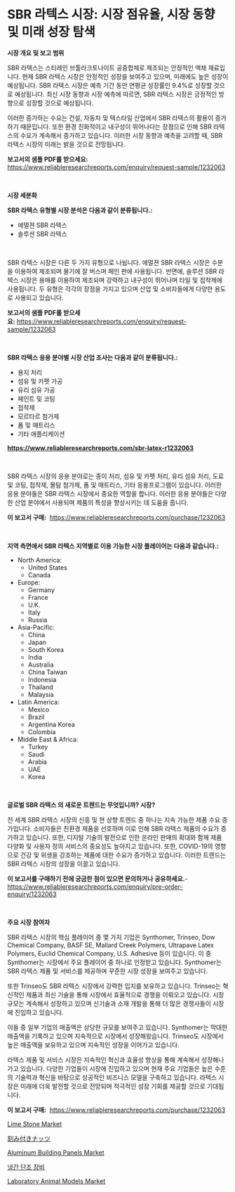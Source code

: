 <p><h1>SBR 라텍스 시장: 시장 점유율, 시장 동향 및 미래 성장 탐색</h1></p><p><strong>시장 개요 및 보고 범위</strong></p>
<p><p>SBR 라텍스는 스티레인 브툴라크토나이트 공중합체로 제조되는 안정적인 액체 재료입니다. 현재 SBR 라텍스 시장은 안정적인 성장을 보여주고 있으며, 미래에도 높은 성장이 예상됩니다. SBR 라텍스 시장은 예측 기간 동안 연평균 성장률인 9.4%로 성장할 것으로 예상됩니다. 최신 시장 동향과 시장 예측에 따르면, SBR 라텍스 시장은 긍정적인 방향으로 성장할 것으로 예상됩니다.</p><p>이러한 증가하는 수요는 건설, 자동차 및 텍스타일 산업에서 SBR 라텍스의 활용이 증가하기 때문입니다. 또한 환경 친화적이고 내구성이 뛰어나다는 장점으로 인해 SBR 라텍스의 수요가 계속해서 증가하고 있습니다. 이러한 시장 동향과 예측을 고려할 때, SBR 라텍스 시장의 미래는 밝을 것으로 전망됩니다.</p></p>
<p><strong>보고서의 샘플 PDF를 받으세요:</strong> <a href="https://www.reliableresearchreports.com/enquiry/request-sample/1232063">https://www.reliableresearchreports.com/enquiry/request-sample/1232063</a></p>
<p>&nbsp;</p>
<p><strong>시장 세분화</strong></p>
<p><strong>SBR 라텍스 유형별 시장 분석은 다음과 같이 분류됩니다.:</strong></p>
<p><ul><li>에멀젼 SBR 라텍스</li><li>솔루션 SBR 라텍스</li></ul></p>
<p>&nbsp;</p>
<p><p>SBR 라텍스 시장은 다른 두 가지 유형으로 나뉩니다. 에멀젼 SBR 라텍스 시장은 수분을 이용하여 제조되며 물기에 잘 버스며 페인 판에 사용됩니다. 반면에, 솔루션 SBR 라텍스 시장은 용매를 이용하여 제조되며 강력하고 내구성이 뛰어나며 타일 및 접착제에 사용됩니다. 두 유형은 각각의 장점을 가지고 있으며 산업 및 소비자들에게 다양한 용도로 사용되고 있습니다.</p></p>
<p><strong>보고서의 샘플 PDF를 받으세요:</strong>&nbsp;<a href="https://www.reliableresearchreports.com/enquiry/request-sample/1232063">https://www.reliableresearchreports.com/enquiry/request-sample/1232063</a></p>
<p>&nbsp;</p>
<p><strong> SBR 라텍스 응용 분야별 시장 산업 조사는 다음과 같이 분류됩니다.:</strong></p>
<p><ul><li>용지 처리</li><li>섬유 및 카펫 가공</li><li>유리 섬유 가공</li><li>페인트 및 코팅</li><li>접착제</li><li>모르타르 첨가제</li><li>폼 및 매트리스</li><li>기타 애플리케이션</li></ul></p>
<p><strong><a href="https://www.reliableresearchreports.com/sbr-latex-r1232063">https://www.reliableresearchreports.com/sbr-latex-r1232063</a></strong></p>
<p>&nbsp;</p>
<p><p>SBR 라텍스 시장의 응용 분야로는 종이 처리, 섬유 및 카펫 처리, 유리 섬유 처리, 도료 및 코팅, 접착제, 몰탐 첨가제, 폼 및 매트리스, 기타 응용프로그램이 있습니다. 이러한 응용 분야들은 SBR 라텍스 시장에서 중요한 역할을 합니다. 이러한 응용 분야들은 다양한 산업 분야에서 사용되며 제품의 특성을 향상시키는 데 도움을 줍니다.</p></p>
<p><strong>이 보고서 구매:</strong>&nbsp; <a href="https://www.reliableresearchreports.com/purchase/1232063">https://www.reliableresearchreports.com/purchase/1232063</a></p>
<p>&nbsp;</p>
<p><strong>지역 측면에서 SBR 라텍스 지역별로 이용 가능한 시장 플레이어는 다음과 같습니다.:</strong></p>
<p><ul>
    <li>
        North America:
        <ul>
            <li>United States</li>
            <li>Canada</li>
        </ul>
    </li>
    <li>
        Europe:
        <ul>
            <li>Germany</li>
            <li>France</li>
            <li>U.K.</li>
            <li>Italy</li>
            <li>Russia</li>
        </ul>
    </li>
    <li>
        Asia-Pacific:
        <ul>
            <li>China</li>
            <li>Japan</li>
            <li>South Korea</li>
            <li>India</li>
            <li>Australia</li>
            <li>China Taiwan</li>
            <li>Indonesia</li>
            <li>Thailand</li>
            <li>Malaysia</li>
        </ul>
    </li>
    <li>
        Latin America:
        <ul>
            <li>Mexico</li>
            <li>Brazil</li>
            <li>Argentina Korea</li>
            <li>Colombia</li>
        </ul>
    </li>
    <li>
        Middle East & Africa:
        <ul>
            <li>Turkey</li>
            <li>Saudi</li>
            <li>Arabia</li>
            <li>UAE</li>
            <li>Korea</li>
        </ul>
    </li>
    </ul></p>
<p>&nbsp;</p>
<p><strong>글로벌 SBR 라텍스 의 새로운 트렌드는 무엇입니까? 시장?</strong></p>
<p><p>전 세계 SBR 라텍스 시장의 신흥 및 현 상향 트렌드 중 하나는 지속 가능한 제품 수요 증가입니다. 소비자들은 친환경 제품을 선호하며 이로 인해 SBR 라텍스 제품의 수요가 증가하고 있습니다. 또한, 디지털 기술의 발전으로 인한 온라인 판매의 확대와 함께 제품 다양화 및 사용자 정의 서비스의 중요성도 높아지고 있습니다. 또한, COVID-19의 영향으로 건강 및 위생을 강조하는 제품에 대한 수요가 증가하고 있습니다. 이러한 트렌드는 SBR 라텍스 시장의 성장을 이끌고 있습니다.</p></p>
<p><strong>이 보고서를 구매하기 전에 궁금한 점이 있으면 문의하거나 공유하세요.</strong>- <a href="https://www.reliableresearchreports.com/enquiry/pre-order-enquiry/1232063">https://www.reliableresearchreports.com/enquiry/pre-order-enquiry/1232063</a></p>
<p>&nbsp;</p>
<p><strong>주요 시장 참여자</strong></p>
<p><p>SBR 라텍스 시장의 핵심 플레이어 중 몇 가지 기업은 Synthomer, Trinseo, Dow Chemical Company, BASF SE, Mallard Creek Polymers, Ultrapave Latex Polymers, Euclid Chemical Company, U.S. Adhesive 등이 있습니다. 이 중 Synthomer는 시장에서 주요 플레이어 중 하나로 인정받고 있습니다. Synthomer는 SBR 라텍스 제품 및 서비스를 제공하며 꾸준한 시장 성장을 보여주고 있습니다.</p><p>또한 Trinseo도 SBR 라텍스 시장에서 강력한 입지를 보유하고 있습니다. Trinseo는 혁신적인 제품과 최신 기술을 통해 시장에서 효율적으로 경쟁을 이뤄오고 있습니다. 시장 규모는 계속해서 성장하고 있으며 신기술과 소재 개발을 통해 더 많은 경쟁사들이 시장에 진입하고 있습니다.</p><p>이들 중 일부 기업의 매출액은 상당한 규모를 보여주고 있습니다. Synthomer는 막대한 매출액을 기록하고 있으며 지속적으로 시장에서 성장해왔습니다. Trinseo도 시장에서 높은 매출액을 보유하고 있으며 지속적인 성장을 이어가고 있습니다.</p><p>라텍스 제품 및 서비스 시장은 지속적인 혁신과 효율성 향상을 통해 계속해서 성장해나가고 있습니다. 다양한 기업들이 시장에 진입하고 있으며 현재 주요 기업들은 높은 수준의 기술력과 혁신을 바탕으로 성공적인 비즈니스 모델을 구축하고 있습니다. 라텍스 시장은 미래에 더욱 발전할 것으로 전망되며 적극적인 성장 기회를 제공할 것으로 기대됩니다.</p></p>
<p><strong>이 보고서 구매:</strong>&nbsp;&nbsp;<a href="https://www.reliableresearchreports.com/purchase/1232063">https://www.reliableresearchreports.com/purchase/1232063</a></p>
<p><p><a href="https://issuu.com/reportprime-2/docs/lime-stone-market-size-2030.pptx">Lime Stone Market</a></p><p><a href="https://github.com/ReyesKohler20231/Market-Research-Report-List-1/blob/main/415895224328.md">刻み付きナッツ</a></p><p><a href="https://issuu.com/reportprime-2/docs/aluminum-building-panels-market-size-2030.pptx">Aluminum Building Panels Market</a></p><p><a href="https://github.com/vsn7qpua81q/Market-Research-Report-List-1/blob/main/513520422287.md">냉간 단조 장비</a></p><p><a href="https://github.com/sonuprakash1/Market-Research-Report-List-2/blob/main/laboratory-animal-models-market.md">Laboratory Animal Models Market</a></p></p>